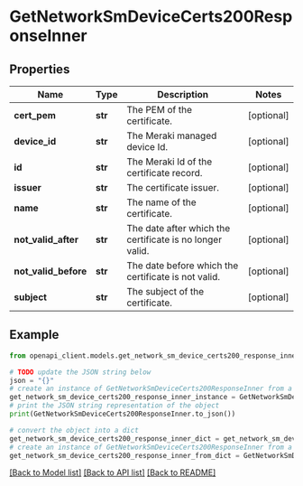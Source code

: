 # GetNetworkSmDeviceCerts200ResponseInner


## Properties

Name | Type | Description | Notes
------------ | ------------- | ------------- | -------------
**cert_pem** | **str** | The PEM of the certificate. | [optional] 
**device_id** | **str** | The Meraki managed device Id. | [optional] 
**id** | **str** | The Meraki Id of the certificate record. | [optional] 
**issuer** | **str** | The certificate issuer. | [optional] 
**name** | **str** | The name of the certificate. | [optional] 
**not_valid_after** | **str** | The date after which the certificate is no longer valid. | [optional] 
**not_valid_before** | **str** | The date before which the certificate is not valid. | [optional] 
**subject** | **str** | The subject of the certificate. | [optional] 

## Example

```python
from openapi_client.models.get_network_sm_device_certs200_response_inner import GetNetworkSmDeviceCerts200ResponseInner

# TODO update the JSON string below
json = "{}"
# create an instance of GetNetworkSmDeviceCerts200ResponseInner from a JSON string
get_network_sm_device_certs200_response_inner_instance = GetNetworkSmDeviceCerts200ResponseInner.from_json(json)
# print the JSON string representation of the object
print(GetNetworkSmDeviceCerts200ResponseInner.to_json())

# convert the object into a dict
get_network_sm_device_certs200_response_inner_dict = get_network_sm_device_certs200_response_inner_instance.to_dict()
# create an instance of GetNetworkSmDeviceCerts200ResponseInner from a dict
get_network_sm_device_certs200_response_inner_from_dict = GetNetworkSmDeviceCerts200ResponseInner.from_dict(get_network_sm_device_certs200_response_inner_dict)
```
[[Back to Model list]](../README.md#documentation-for-models) [[Back to API list]](../README.md#documentation-for-api-endpoints) [[Back to README]](../README.md)


